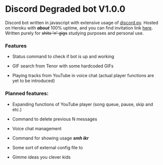 # Discord Degraded bot V1.0.0

Discord bot written in javascript with extensive usage of [discord.py](https://discordpy.readthedocs.io/en/latest/index.html). Hosted on Heroku with ***about*** 100% uptime, and you can find invitation link [here](https://discord.com/api/oauth2/authorize?client_id=817734810033848400&permissions=0&scope=bot).
Written purely for ~~shits 'n' gigs~~ studying purposes and personal use.

### Features

- Status command to check if bot is up and working
  
- GIF search from Tenor with some hardcoded GIFs
  
- Playing tracks from YouTube in voice chat (actual player functions are yet to be introduced)

### Planned features:

- Expanding functions of YouTube player (song queue, pause, skip and etc.)

- Command to delete previous N messages

- Voice chat management

- Command for showing usage ***smh ikr***

- Some sort of external config file to

- Gimme ideas you clever kids